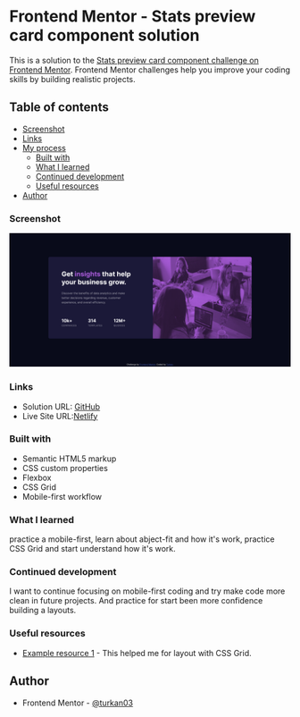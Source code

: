 # Frontend Mentor - Stats preview card component solution

This is a solution to the [Stats preview card component challenge on Frontend Mentor](https://www.frontendmentor.io/challenges/stats-preview-card-component-8JqbgoU62). Frontend Mentor challenges help you improve your coding skills by building realistic projects.

## Table of contents

- [Screenshot](#screenshot)
- [Links](#links)
- [My process](#my-process)
  - [Built with](#built-with)
  - [What I learned](#what-i-learned)
  - [Continued development](#continued-development)
  - [Useful resources](#useful-resources)
- [Author](#author)

### Screenshot

![](images/Screenshot%202022-12-12%20at%2017-46-39%20Frontend%20Mentor%20Stats%20preview%20card%20component.png)

### Links

- Solution URL: [GitHub](https://github.com/turkan03/stats-preview-card-component.git)
- Live Site URL:[Netlify](https://effortless-dango-e3756b.netlify.app)

### Built with

- Semantic HTML5 markup
- CSS custom properties
- Flexbox
- CSS Grid
- Mobile-first workflow

### What I learned

practice a mobile-first, learn about abject-fit and how it's work, practice CSS Grid and start understand how it's work.

### Continued development

I want to continue focusing on mobile-first coding and try make code more clean in future projects. And practice for start been more confidence building a layouts.

### Useful resources

- [Example resource 1](https://developer.mozilla.org/en-US/docs/Learn/CSS/CSS_layout/Grids) - This helped me for layout with CSS Grid.

## Author

- Frontend Mentor - [@turkan03](https://www.frontendmentor.io/profile/turkan03)
